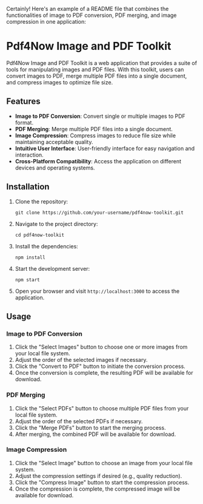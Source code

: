 Certainly! Here's an example of a README file that combines the functionalities of image to PDF conversion, PDF merging, and image compression in one application:

# Pdf4Now Image and PDF Toolkit

Pdf4Now Image and PDF Toolkit is a web application that provides a suite of tools for manipulating images and PDF files. With this toolkit, users can convert images to PDF, merge multiple PDF files into a single document, and compress images to optimize file size.

## Features

- **Image to PDF Conversion**: Convert single or multiple images to PDF format.
- **PDF Merging**: Merge multiple PDF files into a single document.
- **Image Compression**: Compress images to reduce file size while maintaining acceptable quality.
- **Intuitive User Interface**: User-friendly interface for easy navigation and interaction.
- **Cross-Platform Compatibility**: Access the application on different devices and operating systems.

## Installation

1. Clone the repository:

   ```shell
   git clone https://github.com/your-username/pdf4now-toolkit.git
   ```

2. Navigate to the project directory:

   ```shell
   cd pdf4now-toolkit
   ```

3. Install the dependencies:

   ```shell
   npm install
   ```

4. Start the development server:

   ```shell
   npm start
   ```

5. Open your browser and visit `http://localhost:3000` to access the application.

## Usage

### Image to PDF Conversion

1. Click the "Select Images" button to choose one or more images from your local file system.
2. Adjust the order of the selected images if necessary.
3. Click the "Convert to PDF" button to initiate the conversion process.
4. Once the conversion is complete, the resulting PDF will be available for download.

### PDF Merging

1. Click the "Select PDFs" button to choose multiple PDF files from your local file system.
2. Adjust the order of the selected PDFs if necessary.
3. Click the "Merge PDFs" button to start the merging process.
4. After merging, the combined PDF will be available for download.

### Image Compression

1. Click the "Select Image" button to choose an image from your local file system.
2. Adjust the compression settings if desired (e.g., quality reduction).
3. Click the "Compress Image" button to start the compression process.
4. Once the compression is complete, the compressed image will be available for download.
